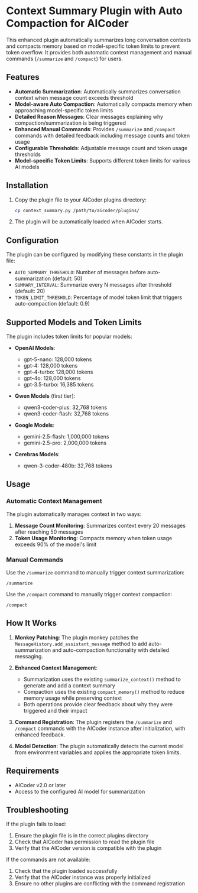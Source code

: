 # Context Summary Plugin with Auto Compaction for AICoder

This enhanced plugin automatically summarizes long conversation contexts and compacts memory based on model-specific token limits to prevent token overflow. It provides both automatic context management and manual commands (`/summarize` and `/compact`) for users.

## Features

- **Automatic Summarization**: Automatically summarizes conversation context when message count exceeds threshold
- **Model-aware Auto Compaction**: Automatically compacts memory when approaching model-specific token limits
- **Detailed Reason Messages**: Clear messages explaining why compaction/summarization is being triggered
- **Enhanced Manual Commands**: Provides `/summarize` and `/compact` commands with detailed feedback including message counts and token usage
- **Configurable Thresholds**: Adjustable message count and token usage thresholds
- **Model-specific Token Limits**: Supports different token limits for various AI models

## Installation

1. Copy the plugin file to your AICoder plugins directory:
   ```bash
   cp context_summary.py /path/to/aicoder/plugins/
   ```

2. The plugin will be automatically loaded when AICoder starts.

## Configuration

The plugin can be configured by modifying these constants in the plugin file:

- `AUTO_SUMMARY_THRESHOLD`: Number of messages before auto-summarization (default: 50)
- `SUMMARY_INTERVAL`: Summarize every N messages after threshold (default: 20)
- `TOKEN_LIMIT_THRESHOLD`: Percentage of model token limit that triggers auto-compaction (default: 0.9)

## Supported Models and Token Limits

The plugin includes token limits for popular models:

- **OpenAI Models**:
  - gpt-5-nano: 128,000 tokens
  - gpt-4: 128,000 tokens
  - gpt-4-turbo: 128,000 tokens
  - gpt-4o: 128,000 tokens
  - gpt-3.5-turbo: 16,385 tokens

- **Qwen Models** (first tier):
  - qwen3-coder-plus: 32,768 tokens
  - qwen3-coder-flash: 32,768 tokens

- **Google Models**:
  - gemini-2.5-flash: 1,000,000 tokens
  - gemini-2.5-pro: 2,000,000 tokens

- **Cerebras Models**:
  - qwen-3-coder-480b: 32,768 tokens

## Usage

### Automatic Context Management

The plugin automatically manages context in two ways:

1. **Message Count Monitoring**: Summarizes context every 20 messages after reaching 50 messages
2. **Token Usage Monitoring**: Compacts memory when token usage exceeds 90% of the model's limit

### Manual Commands

Use the `/summarize` command to manually trigger context summarization:
```
/summarize
```

Use the `/compact` command to manually trigger context compaction:
```
/compact
```

## How It Works

1. **Monkey Patching**: The plugin monkey patches the `MessageHistory.add_assistant_message` method to add auto-summarization and auto-compaction functionality with detailed messaging.

2. **Enhanced Context Management**: 
   - Summarization uses the existing `summarize_context()` method to generate and add a context summary
   - Compaction uses the existing `compact_memory()` method to reduce memory usage while preserving context
   - Both operations provide clear feedback about why they were triggered and their impact

3. **Command Registration**: The plugin registers the `/summarize` and `/compact` commands with the AICoder instance after initialization, with enhanced feedback.

4. **Model Detection**: The plugin automatically detects the current model from environment variables and applies the appropriate token limits.

## Requirements

- AICoder v2.0 or later
- Access to the configured AI model for summarization

## Troubleshooting

If the plugin fails to load:
1. Ensure the plugin file is in the correct plugins directory
2. Check that AICoder has permission to read the plugin file
3. Verify that the AICoder version is compatible with the plugin

If the commands are not available:
1. Check that the plugin loaded successfully
2. Verify that the AICoder instance was properly initialized
3. Ensure no other plugins are conflicting with the command registration